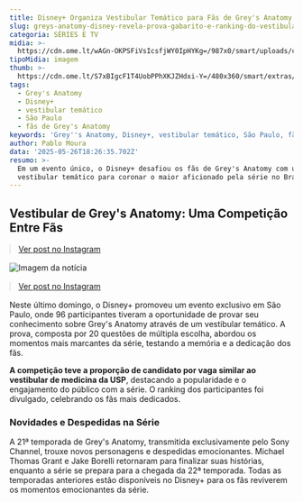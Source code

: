```yaml
---
title: Disney+ Organiza Vestibular Temático para Fãs de Grey's Anatomy em São Paulo
slug: greys-anatomy-disney-revela-prova-gabarito-e-ranking-do-vestibular-da-srie
categoria: SÉRIES E TV
midia: >-
  https://cdn.ome.lt/wAGn-OKPSFiVsIcsfjWY0IpHYKg=/987x0/smart/uploads/conteudo/fotos/vestibulargreys.jpg
tipoMidia: imagem
thumb: >-
  https://cdn.ome.lt/S7xBIgcF1T4UobPPhXKJZHdxi-Y=/480x360/smart/extras/conteudos/vestibulargreys.jpg
tags:
  - Grey's Anatomy
  - Disney+
  - vestibular temático
  - São Paulo
  - fãs de Grey's Anatomy
keywords: 'Grey''s Anatomy, Disney+, vestibular temático, São Paulo, fãs de Grey''s Anatomy'
author: Pablo Moura
data: '2025-05-26T18:26:35.702Z'
resumo: >-
  Em um evento único, o Disney+ desafiou os fãs de Grey's Anatomy com um
  vestibular temático para coronar o maior aficionado pela série no Brasil.
---
```


## Vestibular de Grey's Anatomy: Uma Competição Entre Fãs

<blockquote class="instagram-media" data-instgrm-permalink="https://www.instagram.com/p/DKFK_E5ucYx/" data-instgrm-version="14" style="width:100%; max-width:540px; margin:1rem auto;"><a href="https://www.instagram.com/p/DKFK_E5ucYx/">Ver post no Instagram</a></blockquote>

![Imagem da notícia](https://cdn.ome.lt/hBKupD-xa6q5dirZfhBuiGOXTNg=/fit-in/837x500/smart/uploads/conteudo/fotos/Gabarito-Greys.png)

<blockquote class="instagram-media" data-instgrm-permalink="https://www.instagram.com/p/DKH6A6rTJn2/" data-instgrm-version="14" style="width:100%; max-width:540px; margin:1rem auto;"><a href="https://www.instagram.com/p/DKH6A6rTJn2/">Ver post no Instagram</a></blockquote>

Neste último domingo, o Disney+ promoveu um evento exclusivo em São Paulo, onde 96 participantes tiveram a oportunidade de provar seu conhecimento sobre Grey's Anatomy através de um vestibular temático. A prova, composta por 20 questões de múltipla escolha, abordou os momentos mais marcantes da série, testando a memória e a dedicação dos fãs.

**A competição teve a proporção de candidato por vaga similar ao vestibular de medicina da USP**, destacando a popularidade e o engajamento do público com a série. O ranking dos participantes foi divulgado, celebrando os fãs mais dedicados.

### Novidades e Despedidas na Série

A 21ª temporada de Grey's Anatomy, transmitida exclusivamente pelo Sony Channel, trouxe novos personagens e despedidas emocionantes. Michael Thomas Grant e Jake Borelli retornaram para finalizar suas histórias, enquanto a série se prepara para a chegada da 22ª temporada. Todas as temporadas anteriores estão disponíveis no Disney+ para os fãs reviverem os momentos emocionantes da série.
